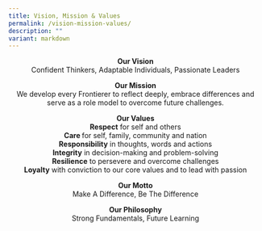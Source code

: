 ```yaml
---
title: Vision, Mission & Values
permalink: /vision-mission-values/
description: ""
variant: markdown
---
```

<p style="text-align: center;"><strong>Our Vision<br></strong>Confident Thinkers, Adaptable Individuals, Passionate Leaders</p>
<p style="text-align: center;"><strong>Our Mission<br></strong>We develop every Frontierer to&nbsp;reflect deeply,&nbsp;embrace differences&nbsp;and serve as a role model&nbsp;to overcome future challenges.</p>
<p style="text-align: center;"><strong>Our Values<br></strong><strong>Respect</strong>&nbsp;for self and others<br><strong>Care&nbsp;</strong>for self, family, community and nation<br><strong>Responsibility</strong>&nbsp;in thoughts, words and actions<br><strong>Integrity</strong>&nbsp;in decision-making and problem-solving<br><strong>Resilience</strong>&nbsp;to persevere and overcome challenges<br><strong>Loyalty</strong>&nbsp;with conviction to our core values and to lead with passion</p>
<p style="text-align: center;"><strong>Our Motto</strong><br>Make A Difference, Be The Difference</p>
<p style="text-align: center;"><strong>Our Philosophy<br></strong>Strong Fundamentals, Future Learning</p>
